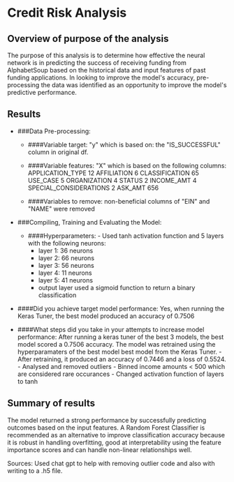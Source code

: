 # Credit Risk Analysis

## Overview of purpose of the analysis

The purpose of this analysis is to determine how effective the neural network is in predicting the success of receiving funding from AlphabetSoup based on the historical data and input features of past funding applications. In looking to improve the model's accuracy, pre-processing the data was identified as an opportunity to improve the model's predictive performance.

## Results

 - ###Data Pre-processing:
    - ####Variable target: "y" which is based on: the "IS_SUCCESSFUL" column in original df.
    - ####Variable features: "X" which is based on the following columns:
        APPLICATION_TYPE           12
        AFFILIATION                 6
        CLASSIFICATION             65
        USE_CASE                    5
        ORGANIZATION                4
        STATUS                      2
        INCOME_AMT                  4
        SPECIAL_CONSIDERATIONS      2
        ASK_AMT                   656

    - ####Variables to remove: non-beneficial columns of "EIN" and "NAME" were removed

 - ###Compiling, Training and Evaluating the Model:
    - ####Hyperparameters: - Used tanh activation function and 5 layers with the  following neurons:
        - layer 1: 36 neurons
        - layer 2: 66 neurons
        - layer 3: 56 neurons
        - layer 4: 11 neurons
        - layer 5: 41 neurons
        - output layer used a sigmoid function to return a binary classification
    
 - ####Did you achieve target model performance: 
        Yes, when running the Keras Tuner, the best model produced an accuracy of 0.7506

 - ####What steps did you take in your attempts to increase model performance: 
        After running a keras tuner of the best 3 models, the best model scored a 0.7506 accuracy. The model was retrained using the hyperparamaters of the best model best model from the Keras Tuner.
        - After retraining, it produced an accuracy of 0.7446 and a loss of 0.5524.
        - Analysed and removed outliers
        - Binned income amounts < 500 which are considered rare occurances
        - Changed activation function of layers to tanh

## Summary of results
The model returned a strong performance by successfully predicting outcomes based on the input features. A Random Forest Classifier is recommended as an alternative to improve classification accuracy because it is robust in handling overfitting, good at interpretability using the feature importance scores and can handle non-linear relationships well.

Sources:
Used chat gpt to help with removing outlier code and also with writing to a .h5 file.